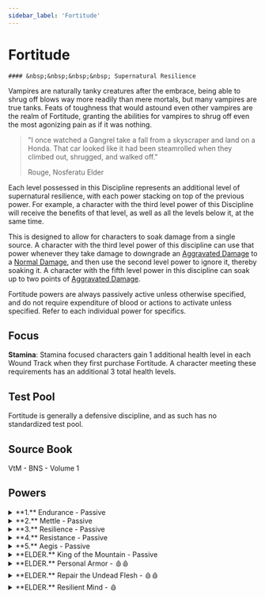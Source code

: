 ```yaml
---
sidebar_label: 'Fortitude'
---
```


# Fortitude
    #### &nbsp;&nbsp;&nbsp;&nbsp; Supernatural Resilience

Vampires are naturally tanky creatures after the embrace, being able to shrug off blows way more readily than mere mortals, but many vampires are true tanks. Feats of toughness that would astound even other vampires are the realm of Fortitude, granting the abilities for vampires to shrug off even the most agonizing pain as if it was nothing.

> "I once watched a Gangrel take a fall from a skyscraper and land on a Honda. That car looked like it had been steamrolled when they climbed out, shrugged, and walked off."
>
> Rouge, Nosferatu Elder

Each level possessed in this Discipline represents an additional level of supernatural resilience, with each power stacking on top of the previous power. For example, a character with the third level power of this Discipline will receive the benefits of that level, as well as all the levels below it, at the same time.

This is designed to allow for characters to soak damage from a single source. A character with the third level power of this discipline can use that power whenever they take damage to downgrade an [Aggravated Damage](../Core%20Mechanics/Health) to a [Normal Damage](../Core%20Mechanics/Health), and then use the second level power to ignore it, thereby soaking it. A character with the fifth level power in this discipline can soak up to two points of [Aggravated Damage](../Core%20Mechanics/Health).

Fortitude powers are always passively active unless otherwise specified, and do not require expenditure of blood or actions to activate unless specified. Refer to each individual power for specifics.

<h2>Focus</h2>

**Stamina**: Stamina focused characters gain 1 additional health level in each Wound Track when they first purchase Fortitude. A character meeting these requirements has an additional 3 total health levels.

<h2>Test Pool</h2>

Fortitude is generally a defensive discipline, and as such has no standardized test pool.

<h2>Source Book</h2>

VtM - BNS - Volume 1

<h2>Powers</h2>

<details>
    <summary>**1.** Endurance - Passive</summary>
    ### Endurance

    You can easily ignore pain. Your character is immune to torture and doesn't suffer wound penalties.

    <h3>Source Book</h3>

    VtM - BNS - Volume 1
</details>

<details>
    <summary>**2.** Mettle - Passive</summary>
    ### Mettle

    Each time your character takes Aggravated Damage, you may convert 1 point of Aggravated Damage into Normal Damage.

    <h3>Source Book</h3>

    VtM - BNS - Volume 1
</details>

<details>
    <summary>**3.** Resilience - Passive</summary>
    ### Resilience

    Each time your character takes damage, you can ignore 1 point of Normal Damage. You can use this power in conjunction with the power of Mettle in order to convert one Aggravated Damage to Normal Damage and then ignore it.

    <h3>Source Book</h3>

    VtM - BNS - Volume 1
</details>

<details>
    <summary>**4.** Resistance - Passive</summary>
    ### Resistance

    Each time your character takes Aggravated Damage, you may convert 1 point of Aggravated Damage into Normal Damage.

    This power stacks with Mettle, allowing you to convert 2 points of Aggravated Damage into Normal Damage. It can also be used in conjunction with Resilience allowing you to then ignore one of those points of Normal Damage.

    <h3>Source Book</h3>

    VtM - BNS - Volume 1
</details>

<details>
    <summary>**5.** Aegis - Passive</summary>
    ### Aegis

    Each time your character takes damage, you can ignore 1 point of Normal Damage. You can use this power in conjunction with the other powers of Fortitude in order to convert a total of 2 Aggravated Damage into Normal Damage, and then ignore both of them.

    <h3>Source Book</h3>

    VtM - BNS - Volume 1
</details>

<details>
    <summary>**ELDER.** King of the Mountain - Passive</summary>
    ### King of the Mountain

    You do not move unless you want to move. Any method that would cause you to move against your will automatically fails. Powers and abilities that would force you to move on your own still succeed.

    In addition, if an opponent unsuccessfully uses a melee or unarmed attack against you, she moves 2 steps back from the point of impact. Characters who are thrown back and collide with a static object take 1 point of Normal Damage.

    <h3>Source Book</h3>

    VtM - BNS - Volume 2
</details>

<details>
    <summary>**ELDER.** Personal Armor - 🩸🩸</summary>
    ### Personal Armor

    To activate Personal Armor, you must spend 2 Blood and a simple action.

    For the next hour, any time you are hit with a melee weapon or inanimate object, the object breaks against your flesh and becomes useless. Weapons destroyed by Personal Armor still inflict damage before they break, but cannot pierce your heart, preventing you from being staked.

    If you are struck with a Brawl attack, some of the force of that attack reflects back onto your attacker. The attacker applies their damage as normal to you, and then applies half of the total damage they are throwing (round up) back to themselves. The amount reflected back is the total before being reduced.

    Ranged attacks and attacks that do not actually touch your flesh, such as [Potence: Flick](./Potence#flick), are unaffected by Personal Armor. Wooden Projectiles still shatter before they can pierce your heart.

    <h3>Source Book</h3>

    VtM - BNS - Volume 1
</details>


<details>
    <summary>**ELDER.** Repair the Undead Flesh - 🩸🩸</summary>
    ### Repair the Undead Flesh

    You can spend 2 Blood to instantly heal 1 point of Aggravated Damage. This does not require an action to perform and may be done at any time even outside your initiative, like normal healing, but is restricted by your maximum expenditure of blood per round.

    <h3>Source Book</h3>

    VtM - BNS - Volume 1
</details>

<details>
    <summary>**ELDER.** Resilient Mind - 🩸</summary>
    ### Resilient Mind

    You can spend 1 Blood point and a simple action to protect your mind from attack for 30 minutes.

    For the duration of Resilient Mind, none of your derangements, including temporary derangements gained from powers, animal features, psychological based flaws, affects you.

    In addition, whenever you spend a point of Willpower to retest a Mental or Social Power that attacks your sanity, such as Dementation or Mytherceria: Fiddlesticks, you immediately regain one point of Willpower.

    <h3>Source Book</h3>

    VtM - BNS - Volume 2
</details>
